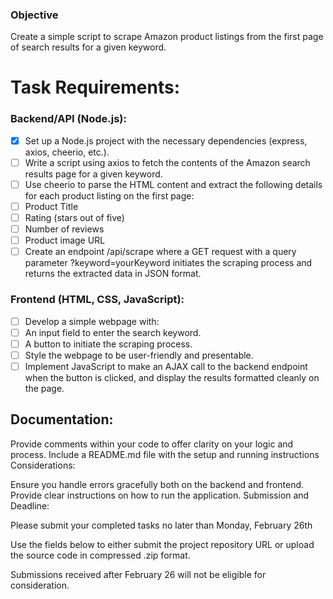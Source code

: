 ### Objective

Create a simple script to scrape Amazon product listings from the first page of search results for a given keyword.

# Task Requirements:

### Backend/API (Node.js):

- [x] Set up a Node.js project with the necessary dependencies (express, axios, cheerio, etc.).
- [ ] Write a script using axios to fetch the contents of the Amazon search results page for a given keyword.
- [ ] Use cheerio to parse the HTML content and extract the following details for each product listing on the first page:
- [ ] Product Title
- [ ] Rating (stars out of five)
- [ ] Number of reviews
- [ ] Product image URL
- [ ] Create an endpoint /api/scrape where a GET request with a query parameter ?keyword=yourKeyword initiates the scraping process and returns the extracted data in JSON format.

### Frontend (HTML, CSS, JavaScript):

- [ ] Develop a simple webpage with:
- [ ] An input field to enter the search keyword.
- [ ] A button to initiate the scraping process.
- [ ] Style the webpage to be user-friendly and presentable.
- [ ] Implement JavaScript to make an AJAX call to the backend endpoint when the button is clicked, and display the results formatted cleanly on the page.

## Documentation:

Provide comments within your code to offer clarity on your logic and process.
Include a README.md file with the setup and running instructions
Considerations:

Ensure you handle errors gracefully both on the backend and frontend.
Provide clear instructions on how to run the application.
Submission and Deadline:

Please submit your completed tasks no later than Monday, February 26th

Use the fields below to either submit the project repository URL or upload the source code in compressed .zip format.

Submissions received after February 26 will not be eligible for consideration.
